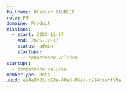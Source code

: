 ```yaml
---
fullname: Olivier SAUNIER
role: PM
domaine: Produit
missions:
  - start: 2023-11-17
    end: 2025-12-17
    status: admin
    startups:
      - competence.validee
startups:
  - competence.validee
memberType: beta
uuid: ee4e9f81-c63a-40a8-86ec-c214caaff99a
---
```

